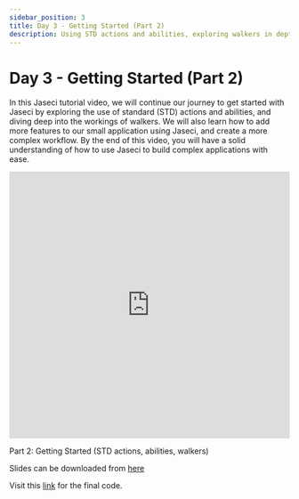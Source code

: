 ```yaml
---
sidebar_position: 3
title: Day 3 - Getting Started (Part 2)
description: Using STD actions and abilities, exploring walkers in depth, and adding more features to the previously created small application with Jaseci.
---
```


# Day 3 - **Getting Started (Part 2)**


In this Jaseci tutorial video, we will continue our journey to get started with Jaseci by exploring the use of standard (STD) actions and abilities, and diving deep into the workings of walkers. We will also learn how to add more features to our small application using Jaseci, and create a more complex workflow. By the end of this video, you will have a solid understanding of how to use Jaseci to build complex applications with ease.


<div>
    <iframe src="https://drive.google.com/file/d/1FbcpTgnmyvqyMGz8aE6nUJMCHv0LYSf5/preview" width="100%" height="480" frameborder="0"></iframe>
    <p>Part 2:  Getting Started (STD actions, abilities, walkers)</p>
</div>

Slides can be downloaded from [here](https://github.com/Jaseci-Labs/jaseci/blob/main/examples/coursework-series-uom/2_jaseci_quickstart/2.2/slides.pdf)

Visit this [link](../../../../examples/coursework-series-uom/2_jaseci_quickstart/2.2/end) for the final code.

